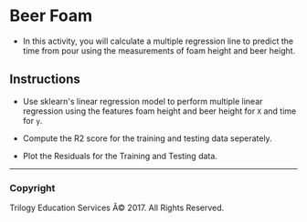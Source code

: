 # Beer Foam

* In this activity, you will calculate a multiple regression line to predict the time from pour using the measurements of foam height and beer height.

## Instructions

* Use sklearn's linear regression model to perform multiple linear regression using the features foam height and beer height for `X` and time for `y`.

* Compute the R2 score for the training and testing data seperately.

* Plot the Residuals for the Training and Testing data.

- - -

### Copyright

Trilogy Education Services Â© 2017. All Rights Reserved.